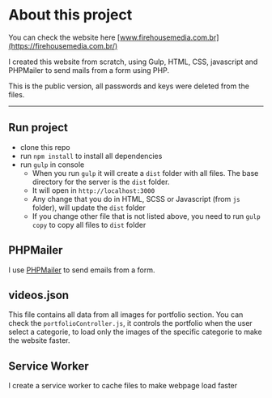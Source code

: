 
# About this project

You can check the website here [www.firehousemedia.com.br](https://firehousemedia.com.br/) 

I created this website from scratch, using Gulp, HTML, CSS, javascript and PHPMailer to send mails from a form using PHP.

This is the public version, all passwords and keys were deleted from the files.

---

## Run project

* clone this repo
* run `npm install` to install all dependencies
* run `gulp` in console
    * When you run `gulp` it will create a `dist` folder with all files. The base directory for the server is the `dist` folder.
    * It will open in `http://localhost:3000`
    * Any change that you do in HTML, SCSS or Javascript (from `js` folder), will update the `dist` folder
    * If you change other file that is not listed above, you need to run `gulp copy` to copy all files to `dist` folder

## PHPMailer

I use [PHPMailer](https://github.com/PHPMailer/PHPMailer) to send emails from a form.

## videos.json

This file contains all data from all images for portfolio section. You can check the `portfolioController.js`, it controls the portfolio when the user select a categorie, to load only the images of the specific categorie to make the website faster.

## Service Worker

I create a service worker to cache files to make webpage load faster

